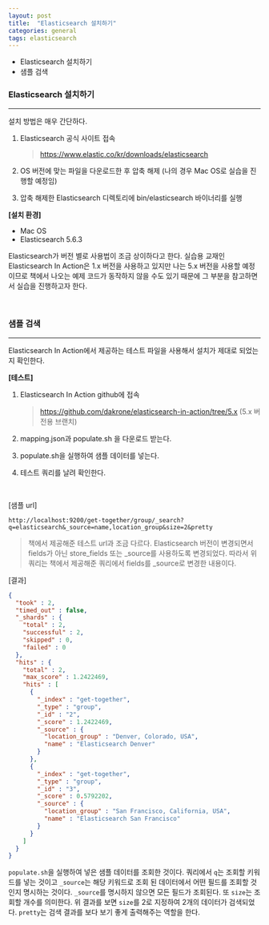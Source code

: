 ```yaml
---
layout: post
title:  "Elasticsearch 설치하기"
categories: general
tags: elasticsearch
---
```



-  Elasticsearch 설치하기
-  샘플 검색




### Elasticsearch 설치하기

---

설치 방법은 매우 간단하다.

1. Elasticsearch 공식 사이트 접속

   >  https://www.elastic.co/kr/downloads/elasticsearch


2. OS 버전에 맞는 파일을 다운로드한 후 압축 해제
   (나의 경우 Mac OS로 실습을 진행할 예정임)
3. 압축 해제한 Elasticsearch 디렉토리에 bin/elasticsearch 바이너리를 실행



**[설치 환경]**

-  Mac OS
-  Elasticsearch 5.6.3



Elasticsearch가 버전 별로 사용법이 조금 상이하다고 한다. 실습용 교재인 Elasticsearch In Action은 1.x 버전을 사용하고 있지만 나는 5.x 버전을 사용할 예정이므로 책에서 나오는 예제 코드가 동작하지 않을 수도 있기 때문에 그 부분을 참고하면서 실습을 진행하고자 한다.

<br>

### 샘플 검색

---

Elasticsearch In Action에서 제공하는 테스트 파일을 사용해서 설치가 제대로 되었는지 확인한다.



**[테스트]**

1. Elasticsearch In Action github에 접속

   >  https://github.com/dakrone/elasticsearch-in-action/tree/5.x (5.x 버전용 브랜치)

2. mapping.json과 populate.sh 을 다운로드 받는다.

3. populate.sh을 실행하여 샘플 데이터를 넣는다.

4. 테스트 쿼리를 날려 확인한다.

<br>

[샘플 url]

`http://localhost:9200/get-together/group/_search?q=elasticsearch&_source=name,location_group&size=2&pretty`

>  책에서 제공해준 테스트 url과 조금 다르다. Elasticsearch 버전이 변경되면서 fields가 아닌 store_fields 또는 _source를 사용하도록 변경되었다. 따라서 위 쿼리는 책에서 제공해준 쿼리에서 fields를 _source로 변경한 내용이다.



[결과]

```json
{
  "took" : 2,
  "timed_out" : false,
  "_shards" : {
    "total" : 2,
    "successful" : 2,
    "skipped" : 0,
    "failed" : 0
  },
  "hits" : {
    "total" : 2,
    "max_score" : 1.2422469,
    "hits" : [
      {
        "_index" : "get-together",
        "_type" : "group",
        "_id" : "2",
        "_score" : 1.2422469,
        "_source" : {
          "location_group" : "Denver, Colorado, USA",
          "name" : "Elasticsearch Denver"
        }
      },
      {
        "_index" : "get-together",
        "_type" : "group",
        "_id" : "3",
        "_score" : 0.5792202,
        "_source" : {
          "location_group" : "San Francisco, California, USA",
          "name" : "Elasticsearch San Francisco"
        }
      }
    ]
  }
}
```



`populate.sh`을 실행하여 넣은 샘플 데이터를 조회한 것이다. 쿼리에서 `q`는 조회할 키워드를 넣는 것이고 `_source`는 해당 키워드로 조회 된 데이터에서 어떤 필드를 조회할 것인지 명시하는 것이다. `_source`를 명시하지 않으면 모든 필드가 조회된다. 또 `size`는 조회할 개수를 의미한다. 위 결과를 보면 `size`를 2로 지정하여 2개의 데이터가 검색되었다. `pretty`는 검색 결과를 보다 보기 좋게 출력해주는 역할을 한다.


